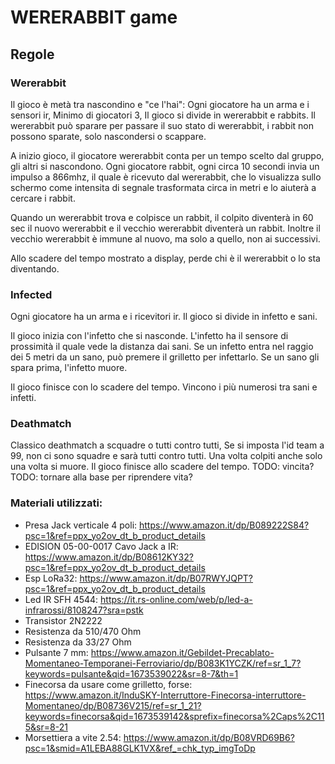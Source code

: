 # WERERABBIT game
## Regole
### Wererabbit
Il gioco è metà tra nascondino e "ce l'hai":
Ogni giocatore ha un arma e i sensori ir,
Minimo di giocatori 3,
Il gioco si divide in wererabbit e rabbits.
Il wererabbit può sparare per passare il suo stato di wererabbit,
i rabbit non possono sparate, solo nascondersi o scappare.

A inizio gioco, il giocatore wererabbit conta per un tempo scelto dal gruppo, gli altri si nascondono.
Ogni giocatore rabbit, ogni circa 10 secondi invia un impulso a 866mhz, il quale è ricevuto dal wererabbit,
che lo visualizza sullo schermo come intensita di segnale trasformata circa in metri e lo aiuterà a cercare i rabbit.

Quando un wererabbit trova e colpisce un rabbit, il colpito diventerà in 60 sec il nuovo wererabbit e il vecchio wererabbit diventerà un rabbit.
Inoltre il vecchio wererabbit è immune al nuovo, ma solo a quello, non ai successivi.

Allo scadere del tempo mostrato a display, perde chi è il wererabbit o lo sta diventando.


### Infected
Ogni giocatore ha un arma e i ricevitori ir.
Il gioco si divide in infetto e sani.

Il gioco inizia con l'infetto che si nasconde.
L'infetto ha il sensore di prossimità il quale vede la distanza dai sani.
Se un infetto entra nel raggio dei 5 metri da un sano, può premere il grilletto per infettarlo.
Se un sano gli spara prima, l'infetto muore.

Il gioco finisce con lo scadere del tempo.
Vincono i più numerosi tra sani e infetti.

### Deathmatch
Classico deathmatch a scquadre o tutti contro tutti,
Se si imposta l'id team a 99, non ci sono squadre e sarà tutti contro tutti.
Una volta colpiti anche solo una volta si muore.
Il gioco finisce allo scadere del tempo.
TODO: vincita?
TODO: tornare alla base per riprendere vita?

### Materiali utilizzati:
- Presa Jack verticale 4 poli: https://www.amazon.it/dp/B089222S84?psc=1&ref=ppx_yo2ov_dt_b_product_details
- EDISION 05-00-0017 Cavo Jack a IR: https://www.amazon.it/dp/B08612KY32?psc=1&ref=ppx_yo2ov_dt_b_product_details
- Esp LoRa32: https://www.amazon.it/dp/B07RWYJQPT?psc=1&ref=ppx_yo2ov_dt_b_product_details
- Led IR SFH 4544: https://it.rs-online.com/web/p/led-a-infrarossi/8108247?sra=pstk
- Transistor 2N2222
- Resistenza da 510/470 Ohm
- Resistenza da 33/27 Ohm
- Pulsante 7 mm: https://www.amazon.it/Gebildet-Precablato-Momentaneo-Temporanei-Ferroviario/dp/B083K1YCZK/ref=sr_1_7?keywords=pulsante&qid=1673539022&sr=8-7&th=1
- Finecorsa da usare come grilletto, forse: https://www.amazon.it/InduSKY-Interruttore-Finecorsa-interruttore-Momentaneo/dp/B08736V215/ref=sr_1_21?keywords=finecorsa&qid=1673539142&sprefix=finecorsa%2Caps%2C115&sr=8-21 
- Morsettiera a vite 2.54: https://www.amazon.it/dp/B08VRD69B6?psc=1&smid=A1LEBA88GLK1VX&ref_=chk_typ_imgToDp
